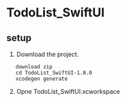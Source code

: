 # TodoList_SwiftUI


## setup
1. Download the project.
```
   download zip
   cd TodoList_SwiftUI-1.8.0
   xcodegen generate
```
2. Opne TodoList_SwiftUI.xcworkspace


   

